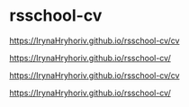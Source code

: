 # rsschool-cv
https://IrynaHryhoriv.github.io/rsschool-cv/cv

https://IrynaHryhoriv.github.io/rsschool-cv/

https://IrynaHryhoriv.github.io/rsschool-cv/cv

https://IrynaHryhoriv.github.io/rsschool-cv/
